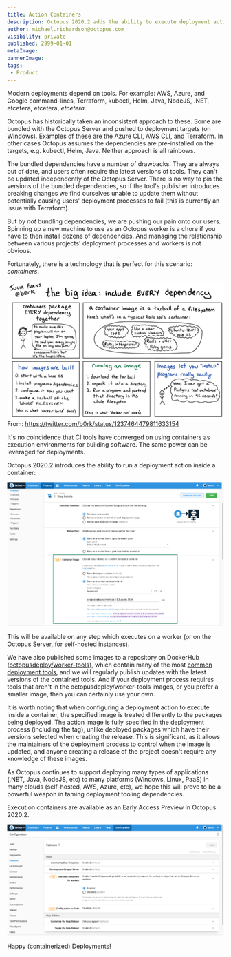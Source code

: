 ```yaml
---
title: Action Containers 
description: Octopus 2020.2 adds the ability to execute deployment actions inside a container 
author: michael.richardson@octopus.com
visibility: private
published: 2999-01-01
metaImage: 
bannerImage: 
tags:
 - Product
---
```


Modern deployments depend on tools. For example: AWS, Azure, and Google command-lines, Terraform, kubectl, Helm, Java, NodeJS, .NET, etcetera, etcetera, _etcetera_.         

Octopus has historically taken an inconsistent approach to these. Some are bundled with the Octopus Server and pushed to deployment targets (on Windows). Examples of these are the Azure CLI, AWS CLI, and Terraform. In other cases Octopus assumes the dependencies are pre-installed on the targets, e.g. kubectl, Helm, Java. Neither approach is all rainbows.

The bundled dependencies have a number of drawbacks.  They are always out of date, and users often require the latest versions of tools. They can't be updated independently of the Octopus Server. There is no way to pin the versions of the bundled dependencies, so if the tool's publisher introduces breaking changes we find ourselves unable to update them without potentially causing users' deployment processes to fail (this is currently an issue with Terraform).   

But by _not_ bundling dependencies, we are pushing our pain onto our users. Spinning up a new machine to use as an Octopus worker is a chore if you have to then install dozens of dependencies. And managing the relationship between various projects' deployment processes and workers is not obvious.  

Fortunately, there is a technology that is perfect for this scenario: _containers_. 

![Containers - The Big Idea by @b0rk](containers-big-idea.jpg "width=500")
From: https://twitter.com/b0rk/status/1237464479811633154

It's no coincidence that CI tools have converged on using containers as execution environments for building software.  The same power can be leveraged for deployments. 

Octopus 2020.2 introduces the ability to run a deployment action inside a container:

![Action Container Image User Interface](action-container-image-ui.png "width=500")

This will be available on any step which executes on a worker (or on the Octopus Server, for self-hosted instances).

We have also published some images to a repository on DockerHub ([octopusdeploy/worker-tools](https://hub.docker.com/r/octopusdeploy/worker-tools)), which contain many of the most [common deployment tools](https://github.com/OctopusDeploy/WorkerTools/blob/master/ubuntu.18.04/Dockerfile), and we will regularly publish updates with the latest versions of the contained tools.  And if your deployment process requires tools that aren't in the octopusdeploy/worker-tools images, or you prefer a smaller image, then you can certainly use your own.

It is worth noting that when configuring a deployment action to execute inside a container, the specified image is treated differently to the packages being deployed.  The action image is fully specified in the deployment process (including the tag), unlike deployed packages which have their versions selected when creating the release.  This is significant, as it allows the maintainers of the deployment process to control when the image is updated, and anyone creating a release of the project doesn't require any knowledge of these images.

As Octopus continues to support deploying many types of applications (.NET, Java, NodeJS, etc) to many platforms (Windows, Linux, PaaS) in many clouds (self-hosted, AWS, Azure, etc), we hope this will prove to be a powerful weapon in taming deployment tooling dependencies.

Execution containers are available as an Early Access Preview in Octopus 2020.2.  

![Action Container Feature Flag](feature-flag.png "width=500")

Happy (containerized) Deployments!